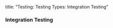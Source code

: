 <frontmatter>
title: "Testing: Testing Types: Integration Testing"
</frontmatter>

<link rel="stylesheet" href="{{baseUrl}}/css/textbook.css">

<div class="website-content" id="all">


<div id="title">

### Integration Testing
</div>

<div id="main">

<include src="./what/embed.md" boilerplate  />

</div>
</div>